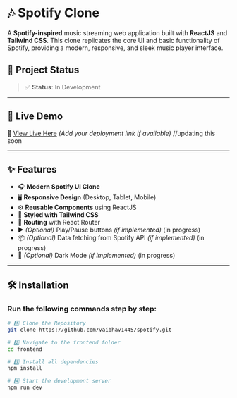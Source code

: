 # 🎶 Spotify Clone

A **Spotify-inspired** music streaming web application built with **ReactJS** and **Tailwind CSS**. This clone replicates the core UI and basic functionality of Spotify, providing a modern, responsive, and sleek music player interface.

## 📌 Project Status

> ✅ **Status**: In Development

---

## 🚀 Live Demo

🔗 [View Live Here](https://your-live-site-url.com) *(Add your deployment link if available)* //updating this soon

---

## ✨ Features

- 🎧 **Modern Spotify UI Clone**
- 🖥️ **Responsive Design** (Desktop, Tablet, Mobile)
- ⚙️ **Reusable Components** using ReactJS
- 🎨 **Styled with Tailwind CSS**
- 🔀 **Routing** with React Router
- ▶️ *(Optional)* Play/Pause buttons *(if implemented)* (in progress)
- 📦 *(Optional)* Data fetching from Spotify API *(if implemented)* (in progress)
- 🌙 *(Optional)* Dark Mode *(if implemented)* (in progress)

---

## 🛠️ Installation

### Run the following commands **step by step**:

```bash
# 1️⃣ Clone the Repository
git clone https://github.com/vaibhav1445/spotify.git

# 2️⃣ Navigate to the frontend folder
cd frontend

# 3️⃣ Install all dependencies
npm install

# 4️⃣ Start the development server
npm run dev
